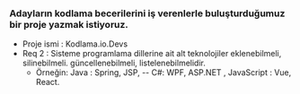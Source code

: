 ### Adayların kodlama becerilerini iş verenlerle buluşturduğumuz bir proje yazmak istiyoruz.
  * Proje ismi : Kodlama.io.Devs
  * Req 2 : Sisteme programlama dillerine ait alt teknolojiler eklenebilmeli, silinebilmeli. güncellenebilmeli, listelenebilmelidir.
    * Örneğin: Java : Spring, JSP, -- C#: WPF, ASP.NET , JavaScript : Vue, React.
